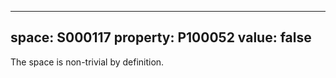  ---
  space: S000117
  property: P100052
  value: false
  ---
  
  The space is non-trivial by definition.
